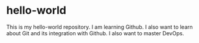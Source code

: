 # hello-world
This is my hello-world repository.
I am learning Github. I also want to learn about Git and its integration with Github.
I also want to master DevOps.
